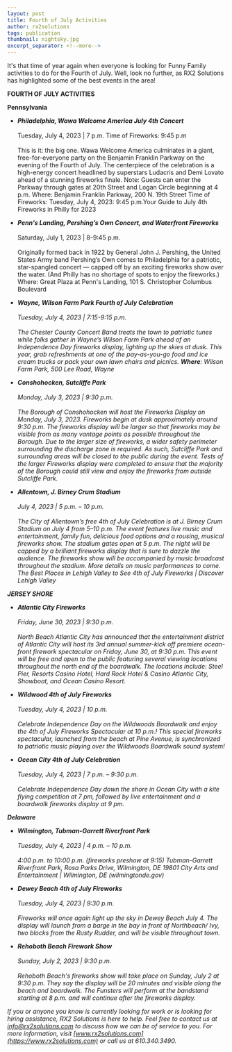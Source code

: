 ```yaml
---
layout: post
title: Fourth of July Activities
author: rx2solutions
tags: publication
thumbnail: nightsky.jpg
excerpt_separator: <!--more-->
---
```

It's that time of year again when everyone is looking for Funny Family activities to do for the Fourth of July. Well, look no further, as RX2 Solutions 
has highlighted some of the best events in the area!
<!--more-->

**FOURTH OF JULY ACTIVITIES**

**Pennsylvania**
- **<i>Philadelphia, Wawa Welcome America July 4th Concert</i>**
<br></br>
Tuesday, July 4, 2023 | 7 p.m. Time of Fireworks: 9:45 p.m
<br></br>
This is it: the big one. Wawa Welcome America culminates in a giant, free-for-everyone party on the Benjamin Franklin Parkway on the evening of the Fourth of July. The centerpiece of the celebration is a high-energy concert headlined by superstars Ludacris and Demi Lovato ahead of a stunning fireworks finale. Note: Guests can enter the Parkway through gates at 20th Street and Logan Circle beginning at 4 p.m.
Where: Benjamin Franklin Parkway, 200 N. 19th Street
Time of Fireworks: Tuesday, July 4, 2023: 9:45 p.m.Your Guide to July 4th Fireworks in Philly for 2023

- **<i>Penn's Landing, Pershing’s Own Concert, and Waterfront Fireworks</i>**
<br></br>
Saturday, July 1, 2023 | 8-9:45 p.m.
<br></br>
Originally formed back in 1922 by General John J. Pershing, the United States Army band Pershing’s Own comes to Philadelphia for a patriotic, star-spangled concert — capped off by an exciting fireworks show over the water. (And Philly has no shortage of spots to enjoy the fireworks.)
Where: Great Plaza at Penn's Landing, 101 S. Christopher Columbus Boulevard

- **<i>Wayne, Wilson Farm Park Fourth of July Celebration<i>**
<br></br>
Tuesday, July 4, 2023 | 7:15-9:15 p.m.
<br></br>
The Chester County Concert Band treats the town to patriotic tunes while folks gather in Wayne’s Wilson Farm Park ahead of an Independence Day fireworks display, lighting up the skies at dusk. This year, grab refreshments at one of the pay-as-you-go food and ice cream trucks or pack your own lawn chairs and picnics.
**Where**: Wilson Farm Park, 500 Lee Road, Wayne


- **_Conshohocken, Sutcliffe Park_**
<br></br>
Monday, July 3, 2023 | 9:30 p.m.
<br></br>
The Borough of Conshohocken will host the Fireworks Display on Monday, July 3, 2023. Fireworks begin at dusk approximately around 9:30 p.m. The fireworks display will be larger so that fireworks may be visible from as many vantage points as possible throughout the Borough. Due to the larger size of fireworks, a wider safety perimeter surrounding the discharge zone is required. As such, Sutcliffe Park and surrounding areas will be closed to the public during the event. Tests of the larger Fireworks display were completed to ensure that the majority of the Borough could still view and enjoy the fireworks from outside Sutcliffe Park.


- **_Allentown, J. Birney Crum Stadium_**
<br></br>
July 4, 2023 | 5 p.m. – 10 p.m.
<br></br>
The City of Allentown’s free 4th of July Celebration is at J. Birney Crum Stadium on July 4 from 5–10 p.m. The event features live music and entertainment, family fun, delicious food options and a rousing, musical fireworks show. The stadium gates open at 5 p.m. The night will be capped by a brilliant fireworks display that is sure to dazzle the audience. The fireworks show will be accompanied by music broadcast throughout the stadium. More details on music performances to come.
The Best Places in Lehigh Valley to See 4th of July Fireworks | Discover Lehigh Valley

**JERSEY SHORE**
- **_Atlantic City Fireworks_**
<br></br>
Friday, June 30, 2023 | 9:30 p.m.
<br></br>
North Beach Atlantic City has announced that the entertainment district of Atlantic City will host its 3rd annual summer-kick off premiere ocean-front firework spectacular on Friday, June 30, at 9:30 p.m. This event will be free and open to the public featuring several viewing locations throughout the north end of the boardwalk. The locations include: Steel Pier, Resorts Casino Hotel, Hard Rock Hotel & Casino Atlantic City, Showboat, and Ocean Casino Resort.


- **_Wildwood 4th of July Fireworks_**
<br></br>
Tuesday, July 4, 2023 | 10 p.m.
<br></br>
Celebrate Independence Day on the Wildwoods Boardwalk and enjoy the 4th of July Fireworks Spectacular at 10 p.m.! This special fireworks spectacular, launched from the beach at Pine Avenue, is synchronized to patriotic music playing over the Wildwoods Boardwalk sound system!


- **_Ocean City 4th of July Celebration_**
<br></br>
Tuesday, July 4, 2023 | 7 p.m. – 9:30 p.m.
<br></br>
Celebrate Independence Day down the shore in Ocean City with a kite flying competition at 7 pm, followed by live entertainment and a boardwalk fireworks display at 9 pm.

**Delaware**

- **_Wilmington, Tubman-Garrett Riverfront Park_**
<br></br>
Tuesday, July 4, 2023 | 4 p.m. – 10 p.m.
<br></br>
4:00 p.m. to 10:00 p.m. (fireworks preshow at 9:15) Tubman-Garrett Riverfront Park, Rosa Parks Drive, Wilmington, DE 19801
City Arts and Entertainment | Wilmington, DE (wilmingtonde.gov)

- **_Dewey Beach 4th of July Fireworks_**
<br></br>
Tuesday, July 4, 2023 | 9:30 p.m.
<br></br>
Fireworks will once again light up the sky in Dewey Beach July 4. The display will launch from a barge in the bay in front of Northbeach/ Ivy, two blocks from the Rusty Rudder, and will be visible throughout town. 

- **_Rehoboth Beach Firework Show_**
<br></br>
Sunday, July 2, 2023 | 9:30 p.m.
<br></br>
Rehoboth Beach's fireworks show will take place on Sunday, July 2 at 9:30 p.m. They say the display will be 20 minutes and visible along the beach and boardwalk. The Funsters will perform at the bandstand starting at 8 p.m. and will continue after the fireworks display.


If you or anyone you know is currently looking for work or is looking for hiring assistance, RX2 Solutions is here to help. Feel free to contact us at 
[info@rx2solutions.com](mailto:info@rx2solutions.com) to discuss how we can be of service to you. For more information, visit [www.rx2solutions.com](https://www.rx2solutions.com) or call us at 610.340.3490.

